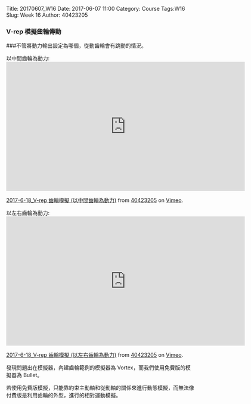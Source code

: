 Title: 20170607_W16
Date: 2017-06-07 11:00
Category: Course
Tags:W16
Slug: Week 16
Author: 40423205

<h3>V-rep 模擬齒輪傳動</h3>
<!-- PELICAN_END_SUMMARY -->

###不管將動力輸出設定為哪個，從動齒輪會有跳動的情況。

<p>以中間齒輪為動力:<iframe src="https://player.vimeo.com/video/222353675" width="640" height="346" frameborder="0" webkitallowfullscreen mozallowfullscreen allowfullscreen></iframe>
<p><a href="https://vimeo.com/222353675">2017-6-18_V-rep 齒輪模擬 (以中間齒輪為動力)</a> from <a href="https://vimeo.com/user63868127">40423205</a> on <a href="https://vimeo.com">Vimeo</a>.</p></p>
<p>以左右齒輪為動力: <iframe src="https://player.vimeo.com/video/222354505" width="640" height="346" frameborder="0" webkitallowfullscreen mozallowfullscreen allowfullscreen></iframe>
<p><a href="https://vimeo.com/222354505">2017-6-18_V-rep 齒輪模擬 (以左右齒輪為動力)</a> from <a href="https://vimeo.com/user63868127">40423205</a> on <a href="https://vimeo.com">Vimeo</a>.</p></p>

<p>發現問題出在模擬器，內建齒輪範例的模擬器為 Vortex，而我們使用免費版的模擬器為 Bullet。</p>
<p>若使用免費版模擬，只能靠約束主動軸和從動軸的關係來進行動態模擬，而無法像付費版是利用齒輪的外型，進行的相對運動模擬。</p>
